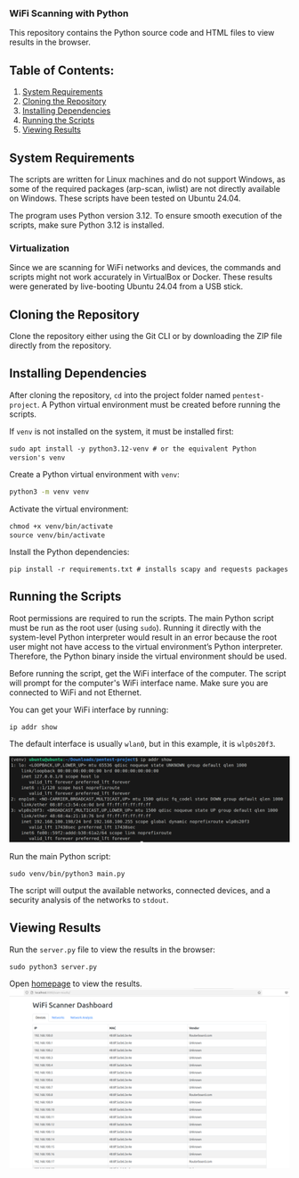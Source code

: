 
### WiFi Scanning with Python

This repository contains the Python source code and HTML files to view results in the browser.

## Table of Contents:
1. [System Requirements](#system-requirements)
2. [Cloning the Repository](#cloning-the-repository)
3. [Installing Dependencies](#installing-dependencies)
4. [Running the Scripts](#running-the-scripts)
5. [Viewing Results](#viewing-results)

## System Requirements
The scripts are written for Linux machines and do not support Windows, as some of the required packages (arp-scan, iwlist) are not directly available on Windows. These scripts have been tested on Ubuntu 24.04.

The program uses Python version 3.12. To ensure smooth execution of the scripts, make sure Python 3.12 is installed.

### Virtualization
Since we are scanning for WiFi networks and devices, the commands and scripts might not work accurately in VirtualBox or Docker. These results were generated by live-booting Ubuntu 24.04 from a USB stick.

## Cloning the Repository
Clone the repository either using the Git CLI or by downloading the ZIP file directly from the repository.

## Installing Dependencies
After cloning the repository, `cd` into the project folder named `pentest-project`. A Python virtual environment must be created before running the scripts.

If `venv` is not installed on the system, it must be installed first:

```
sudo apt install -y python3.12-venv # or the equivalent Python version's venv
```

Create a Python virtual environment with `venv`:

```bash
python3 -m venv venv
```

Activate the virtual environment:

```
chmod +x venv/bin/activate
source venv/bin/activate
```

Install the Python dependencies:

```
pip install -r requirements.txt # installs scapy and requests packages
```

## Running the Scripts
Root permissions are required to run the scripts. The main Python script must be run as the root user (using `sudo`). Running it directly with the system-level Python interpreter would result in an error because the root user might not have access to the virtual environment’s Python interpreter. Therefore, the Python binary inside the virtual environment should be used.

Before running the script, get the WiFi interface of the computer. The script will prompt for the computer's WiFi interface name. Make sure you are connected to WiFi and not Ethernet.

You can get your WiFi interface by running:

```bash
ip addr show
```

The default interface is usually `wlan0`, but in this example, it is `wlp0s20f3`.

![ip addr command run](images/image.png)

Run the main Python script:

```
sudo venv/bin/python3 main.py
```

The script will output the available networks, connected devices, and a security analysis of the networks to `stdout`.

## Viewing Results
Run the `server.py` file to view the results in the browser:

```
sudo python3 server.py
```

Open [homepage](http://localhost:8080/scanned-results/index.html) to view the results.
![results homepage](images/results.png)